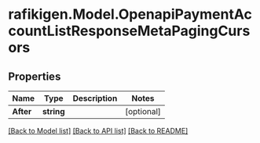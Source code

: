 # rafikigen.Model.OpenapiPaymentAccountListResponseMetaPagingCursors

## Properties

Name | Type | Description | Notes
------------ | ------------- | ------------- | -------------
**After** | **string** |  | [optional] 

[[Back to Model list]](../README.md#documentation-for-models) [[Back to API list]](../README.md#documentation-for-api-endpoints) [[Back to README]](../README.md)

